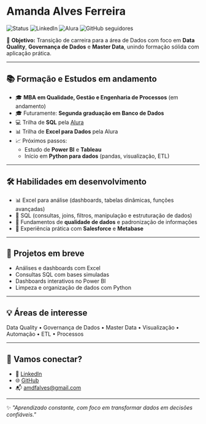 # Amanda Alves Ferreira

![Status](https://img.shields.io/badge/status-em%20formação-yellow)
![LinkedIn](https://img.shields.io/badge/LinkedIn-amanda--alves--ferreira-blue?logo=linkedin)
![Alura](https://img.shields.io/badge/Estudante-Alura-0098D1)
![GitHub seguidores](https://img.shields.io/github/followers/amanda-mdata?style=social)

🎯 **Objetivo:** Transição de carreira para a área de Dados com foco em **Data Quality**, **Governança de Dados** e **Master Data**, unindo formação sólida com aplicação prática.

---

## 📚 Formação e Estudos em andamento

- 🎓 **MBA em Qualidade, Gestão e Engenharia de Processos** (em andamento)
- 🎓 Futuramente: **Segunda graduação em Banco de Dados**
- 💻 Trilha de **SQL** pela [Alura](https://www.alura.com.br/)
- 📊 Trilha de **Excel para Dados** pela Alura
- 📈 Próximos passos:
  - Estudo de **Power BI** e **Tableau**
  - Início em **Python para dados** (pandas, visualização, ETL)

---

## 🛠️ Habilidades em desenvolvimento

- 📊 Excel para análise (dashboards, tabelas dinâmicas, funções avançadas)
- 🧾 SQL (consultas, joins, filtros, manipulação e estruturação de dados)
- 🔄 Fundamentos de **qualidade de dados** e padronização de informações
- 🧠 Experiência prática com **Salesforce** e **Metabase**

---

## 🚀 Projetos em breve

- Análises e dashboards com Excel
- Consultas SQL com bases simuladas
- Dashboards interativos no Power BI
- Limpeza e organização de dados com Python

---

## 💡 Áreas de interesse

Data Quality • Governança de Dados • Master Data • Visualização • Automação • ETL • Processos

---

## 🤝 Vamos conectar?

- 💼 [LinkedIn](https://www.linkedin.com/in/ferreiraalvesamanda)
- 🌐 [GitHub](https://github.com/amanda-mdata)
- 📬 amdfalves@gmail.com

---

✨ *"Aprendizado constante, com foco em transformar dados em decisões confiáveis."*

